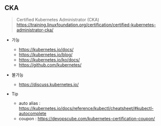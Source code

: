 
## CKA
> Certified Kubernetes Administrator (CKA)
https://training.linuxfoundation.org/certification/certified-kubernetes-administrator-cka/

- 가능
    - https://kubernetes.io/docs/
    - https://kubernetes.io/blog/
    - https://kubernetes.io/ko/docs/
    - https://github.com/kubernetes/  
- 불가능
    - https://discuss.kubernetes.io/ 

- Tip
    - auto alias : https://kubernetes.io/docs/reference/kubectl/cheatsheet/#kubectl-autocomplete
    - coupon : https://devopscube.com/kubernetes-certification-coupon/